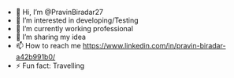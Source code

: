 - 👋 Hi, I’m @PravinBiradar27
- 👀 I’m interested in developing/Testing
- 🌱 I’m currently working professional
- 💞️ I’m sharing my idea
- 📫 How to reach me https://www.linkedin.com/in/pravin-biradar-a42b991b0/ 
- ⚡ Fun fact: Travelling

<!---
PravinBiradar27/PravinBiradar27 is a ✨ special ✨ repository because its `README.md` (this file) appears on your GitHub profile.
You can click the Preview link to take a look at your changes.
--->
